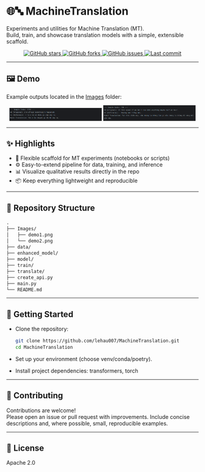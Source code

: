 # 🌐🔤 MachineTranslation

Experiments and utilities for Machine Translation (MT).  
Build, train, and showcase translation models with a simple, extensible scaffold.

<p align="center">
  <a href="https://github.com/lehau007/MachineTranslation/stargazers">
    <img alt="GitHub stars" src="https://img.shields.io/github/stars/lehau007/MachineTranslation?style=social">
  </a>
  <a href="https://github.com/lehau007/MachineTranslation/network/members">
    <img alt="GitHub forks" src="https://img.shields.io/github/forks/lehau007/MachineTranslation?style=social">
  </a>
  <a href="https://github.com/lehau007/MachineTranslation/issues">
    <img alt="GitHub issues" src="https://img.shields.io/github/issues/lehau007/MachineTranslation">
  </a>
  <a href="https://github.com/lehau007/MachineTranslation">
    <img alt="Last commit" src="https://img.shields.io/github/last-commit/lehau007/MachineTranslation">
  </a>
</p>

---

## 🖼️ Demo

Example outputs located in the [Images](Images/) folder:

<p align="center">
  <img src="Images/demo1.png" alt="Demo 1" width="48%" />
  <img src="Images/demo2.png" alt="Demo 2" width="48%" />
</p>

---

## ✨ Highlights

- 🧠 Flexible scaffold for MT experiments (notebooks or scripts)
- ⚙️ Easy-to-extend pipeline for data, training, and inference
- 📊 Visualize qualitative results directly in the repo
- 📦 Keep everything lightweight and reproducible

---

## 📂 Repository Structure

```text
.
├── Images/
│   ├── demo1.png
│   └── demo2.png
├── data/
├── enhanced_model/
├── model/
├── train/
├── translate/
├── create_api.py
├── main.py
└── README.md
```

---

## 🚀 Getting Started

- Clone the repository:
  ```bash
  git clone https://github.com/lehau007/MachineTranslation.git
  cd MachineTranslation
  ```

- Set up your environment (choose venv/conda/poetry).

- Install project dependencies: transformers, torch

---

## 🤝 Contributing

Contributions are welcome!  
Please open an issue or pull request with improvements. Include concise descriptions and, where possible, small, reproducible examples.

---

## 🔑 License
Apache 2.0
